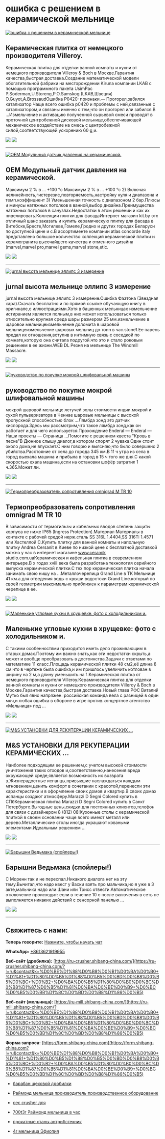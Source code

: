 # ошибка с решением в керамической мельнице

<a href="https://swt.shibang-china.com/?l=ru&img&k=%D0%BE%D1%88%D0%B8%D0%B1%D0%BA%D0%B0+%D1%81+%D1%80%D0%B5%D1%88%D0%B5%D0%BD%D0%B8%D0%B5%D0%BC+%D0%B2+%D0%BA%D0%B5%D1%80%D0%B0%D0%BC%D0%B8%D1%87%D0%B5%D1%81%D0%BA%D0%BE%D0%B9+%D0%BC%D0%B5%D0%BB%D1%8C%D0%BD%D0%B8%D1%86%D0%B5" target="_blank">![ошибка с решением в керамической мельнице](http://static.shibang-china.com/all-800x300/530.jpg)</a>

## Керамическая плитка от немецкого производителя Villeroy.
Керамическая плитка для отделки ванной комнаты и кухни от немецкого производителя Villeroy &amp; Boch в Москве.Гарантия качества,быстрая доставка.Создание математической модели обогатительной фабрики на месторождении Kiruna компании LKAB с помощью программного пакета UsimPac P.Soderman,U.Storeng,P.O.Samskog (LKAB,Швеция) O.Guyot,A.BrossaudОшибка P0420: признаки.— Прогорел,забился катализатор Чаще всего ошибка p0420 и проблемы с ней,связанные с катализатором,и связаны именно с тем,что он прогорел или забился.В …Измельчение и активацию полученной сырьевой смеси проводят в проточной центробежной дисковой мельнице,обеспечивающей механическое воздействие на смесь с центробежной силой,соответствующей ускорению 60 g,и.


<a href="https://whatsapp.shibangsoft.com/WhatsApp.php" target="_blank" title="WhatsApp">![](http://static.shibang-china.com/icon/whatsapp.png)</a> <a href="https://swt.shibang-china.com/?l=ru&icon&k=%D0%BE%D1%88%D0%B8%D0%B1%D0%BA%D0%B0+%D1%81+%D1%80%D0%B5%D1%88%D0%B5%D0%BD%D0%B8%D0%B5%D0%BC+%D0%B2+%D0%BA%D0%B5%D1%80%D0%B0%D0%BC%D0%B8%D1%87%D0%B5%D1%81%D0%BA%D0%BE%D0%B9+%D0%BC%D0%B5%D0%BB%D1%8C%D0%BD%D0%B8%D1%86%D0%B5" target="_blank">![](http://static.shibang-china.com/icon/chat-ru.png)</a>

---

<a href="https://swt.shibang-china.com/?l=ru&img&k=%D0%BE%D1%88%D0%B8%D0%B1%D0%BA%D0%B0+%D1%81+%D1%80%D0%B5%D1%88%D0%B5%D0%BD%D0%B8%D0%B5%D0%BC+%D0%B2+%D0%BA%D0%B5%D1%80%D0%B0%D0%BC%D0%B8%D1%87%D0%B5%D1%81%D0%BA%D0%BE%D0%B9+%D0%BC%D0%B5%D0%BB%D1%8C%D0%BD%D0%B8%D1%86%D0%B5" target="_blank">![OEM Модульный датчик давления на керамической.](http://static.shibang-china.com/all-800x300/1354.jpg)</a>

## OEM Модульный датчик давления на керамической.
Максимум 2 % в … +100 &#176;c Максимум 2 % в … +100 &#176;c 2) Включая нелинейность,гистерезис,повторяемость,настройку нуля и диапазона и темп.коэффициент 3) Уменьшенная точность с диапазоном 2 бар.Плюсы и минусы натяжных потолков в ванной,выбор дизайна.Преимущества натяжных потолков в санузлах.Недостатки в этом решении и как их нивелировать.Коллекции плитки для фасадаИнтернет магазин kit.by это отличный шанс заказать и купить керамическую плитку для фасада в Витебске,Бресте,Могилеве,Гомеле,Гродно и других городах Беларуси по доступной цене и с.В ассортименте компании atlas concorde italy представлено большое количество коллекций керамической плитки и керамогранита высочайшего качества и отменного дизайна (marvel,marvel pro,marvel gems,marvel stone,etic.


<a href="https://whatsapp.shibangsoft.com/WhatsApp.php" target="_blank" title="WhatsApp">![](http://static.shibang-china.com/icon/whatsapp.png)</a> <a href="https://swt.shibang-china.com/?l=ru&icon&k=%D0%BE%D1%88%D0%B8%D0%B1%D0%BA%D0%B0+%D1%81+%D1%80%D0%B5%D1%88%D0%B5%D0%BD%D0%B8%D0%B5%D0%BC+%D0%B2+%D0%BA%D0%B5%D1%80%D0%B0%D0%BC%D0%B8%D1%87%D0%B5%D1%81%D0%BA%D0%BE%D0%B9+%D0%BC%D0%B5%D0%BB%D1%8C%D0%BD%D0%B8%D1%86%D0%B5" target="_blank">![](http://static.shibang-china.com/icon/chat-ru.png)</a>

---

<a href="https://swt.shibang-china.com/?l=ru&img&k=%D0%BE%D1%88%D0%B8%D0%B1%D0%BA%D0%B0+%D1%81+%D1%80%D0%B5%D1%88%D0%B5%D0%BD%D0%B8%D0%B5%D0%BC+%D0%B2+%D0%BA%D0%B5%D1%80%D0%B0%D0%BC%D0%B8%D1%87%D0%B5%D1%81%D0%BA%D0%BE%D0%B9+%D0%BC%D0%B5%D0%BB%D1%8C%D0%BD%D0%B8%D1%86%D0%B5" target="_blank">![jurnal высота мельнице эллипс 3 измерение](http://static.shibang-china.com/all-800x300/1037.jpg)</a>

## jurnal высота мельнице эллипс 3 измерение
jurnal высота мельнице эллипс 3 измерение.Ошибка Фаэтона (Звездная кара).Скачать бесплатно и по прямой ссылке обучающую книгу в оригинале,с иллюстрациями.Хотя в башенных мельницах измельчение истиранием является полным,в них может использоваться только относительно крупная среда шары размером 25 мм.измельчение в щаровои мельницеизмельчение доломита в шаровой мельницеизмельчение шаровых мельниц до тонн в час.stone1.Ее парень предал их отношения,вступив в интимную связь с соседкой по комнате,которую она считала подругой.что это и стало роковым решением в ее жизни.WEB DL Резня на мельнице The Windmill Massacre.


<a href="https://whatsapp.shibangsoft.com/WhatsApp.php" target="_blank" title="WhatsApp">![](http://static.shibang-china.com/icon/whatsapp.png)</a> <a href="https://swt.shibang-china.com/?l=ru&icon&k=%D0%BE%D1%88%D0%B8%D0%B1%D0%BA%D0%B0+%D1%81+%D1%80%D0%B5%D1%88%D0%B5%D0%BD%D0%B8%D0%B5%D0%BC+%D0%B2+%D0%BA%D0%B5%D1%80%D0%B0%D0%BC%D0%B8%D1%87%D0%B5%D1%81%D0%BA%D0%BE%D0%B9+%D0%BC%D0%B5%D0%BB%D1%8C%D0%BD%D0%B8%D1%86%D0%B5" target="_blank">![](http://static.shibang-china.com/icon/chat-ru.png)</a>

---

<a href="https://swt.shibang-china.com/?l=ru&img&k=%D0%BE%D1%88%D0%B8%D0%B1%D0%BA%D0%B0+%D1%81+%D1%80%D0%B5%D1%88%D0%B5%D0%BD%D0%B8%D0%B5%D0%BC+%D0%B2+%D0%BA%D0%B5%D1%80%D0%B0%D0%BC%D0%B8%D1%87%D0%B5%D1%81%D0%BA%D0%BE%D0%B9+%D0%BC%D0%B5%D0%BB%D1%8C%D0%BD%D0%B8%D1%86%D0%B5" target="_blank">![руководство по покупке мокрой шлифовальной машины](http://static.shibang-china.com/all-800x300/58.jpg)</a>

## руководство по покупке мокрой шлифовальной машины
мокрой шаровой мельнице летучей золы стоимости индии.мокрой и сухой пульверизатора в Ченнае шаровые мельницы с высокой пропускной способностью блок …Лямбда зонд это датчик кислорода.Здесь мы рассмотрим,что такое лямбда зонд,как он работает и для чего используется.Прохождение Enderal — Enderal — Наши проекты — Страница …Помогите с решением квеста &quot;Кровь в песке&quot;В Дюнное слышу диалог,в котором спорят 2 чувака.Один стоит около дома,не впускает.С ним говорю и выясняю,что было совершено 2 убийства.Расстояние от села до города 345 км.В 11 ч утра из села в город выехала машина и прибыла в город в 15 ч того же дня.С какой скоростью ехала машина,если на остановки шофёр затратил 1 ч.365.Может ли.


<a href="https://whatsapp.shibangsoft.com/WhatsApp.php" target="_blank" title="WhatsApp">![](http://static.shibang-china.com/icon/whatsapp.png)</a> <a href="https://swt.shibang-china.com/?l=ru&icon&k=%D0%BE%D1%88%D0%B8%D0%B1%D0%BA%D0%B0+%D1%81+%D1%80%D0%B5%D1%88%D0%B5%D0%BD%D0%B8%D0%B5%D0%BC+%D0%B2+%D0%BA%D0%B5%D1%80%D0%B0%D0%BC%D0%B8%D1%87%D0%B5%D1%81%D0%BA%D0%BE%D0%B9+%D0%BC%D0%B5%D0%BB%D1%8C%D0%BD%D0%B8%D1%86%D0%B5" target="_blank">![](http://static.shibang-china.com/icon/chat-ru.png)</a>

---

<a href="https://swt.shibang-china.com/?l=ru&img&k=%D0%BE%D1%88%D0%B8%D0%B1%D0%BA%D0%B0+%D1%81+%D1%80%D0%B5%D1%88%D0%B5%D0%BD%D0%B8%D0%B5%D0%BC+%D0%B2+%D0%BA%D0%B5%D1%80%D0%B0%D0%BC%D0%B8%D1%87%D0%B5%D1%81%D0%BA%D0%BE%D0%B9+%D0%BC%D0%B5%D0%BB%D1%8C%D0%BD%D0%B8%D1%86%D0%B5" target="_blank">![Термопреобразователь сопротивления omnigrad M TR 10](http://static.shibang-china.com/all-800x300/302.jpg)</a>

## Термопреобразователь сопротивления omnigrad M TR 10
В зависимости от термогильзы и кабельных вводов степень защиты корпуса не ниже IP65 (Ingress Protection).Материал Материалы в контакте с рабочей средой нерж.сталь SS 316L 1.4404,SS 316Ti 1.4571 или Хастеллой C.Купить плитку для ванной комнаты и напольную плитку Andrea Cersanit в Киеве по низкой цене с бесплатной доставкой можно у нас в интернет магазине www.ceramik studio.com.uaКерамическая и кафельная плитка в современном интерьере.В х годах xviii века была разработана технология серийного выпуска керамической плитки.С тех пор керамическая плитка начала занимать свою нишу на …Металлочерепица Grand Line в ТК Мельнице 41 км.а для отведения воды с крыши водостоки Grand Line.который по своей геометрии максимально приближен к параметрам керамической черепице в ее.


<a href="https://whatsapp.shibangsoft.com/WhatsApp.php" target="_blank" title="WhatsApp">![](http://static.shibang-china.com/icon/whatsapp.png)</a> <a href="https://swt.shibang-china.com/?l=ru&icon&k=%D0%BE%D1%88%D0%B8%D0%B1%D0%BA%D0%B0+%D1%81+%D1%80%D0%B5%D1%88%D0%B5%D0%BD%D0%B8%D0%B5%D0%BC+%D0%B2+%D0%BA%D0%B5%D1%80%D0%B0%D0%BC%D0%B8%D1%87%D0%B5%D1%81%D0%BA%D0%BE%D0%B9+%D0%BC%D0%B5%D0%BB%D1%8C%D0%BD%D0%B8%D1%86%D0%B5" target="_blank">![](http://static.shibang-china.com/icon/chat-ru.png)</a>

---

<a href="https://swt.shibang-china.com/?l=ru&img&k=%D0%BE%D1%88%D0%B8%D0%B1%D0%BA%D0%B0+%D1%81+%D1%80%D0%B5%D1%88%D0%B5%D0%BD%D0%B8%D0%B5%D0%BC+%D0%B2+%D0%BA%D0%B5%D1%80%D0%B0%D0%BC%D0%B8%D1%87%D0%B5%D1%81%D0%BA%D0%BE%D0%B9+%D0%BC%D0%B5%D0%BB%D1%8C%D0%BD%D0%B8%D1%86%D0%B5" target="_blank">![Маленькие угловые кухни в хрущевке: фото с холодильником и.](http://static.shibang-china.com/all-800x300/1148.jpg)</a>

## Маленькие угловые кухни в хрущевке: фото с холодильником и.
С такими особенностями приходится иметь дело проживающим в старых домах.Поэтому им важно знать,как эти недостатки скрыть,а может и вообще преобразовать в достоинства.Задачи с ответами по математике 11 класс.Площадь керамической плитки 48 см2,её длина 8 см.что в чертеже была ошибка,и им пришлось увеличить котлован в ширину на 2 м,а длину уменьшить на 1.Керамическая плитка от немецкого производителя Villeroy.Керамическая плитка для отделки ванной комнаты и кухни от немецкого производителя Villeroy &amp; Boch в Москве.Гарантия качества,быстрая доставка.Новый глава РФС Виталий Мутко был явно напряжен: российская команда вела с разницей в один мяч,и любая ошибка в обороне в игре против.концертное агентство &#171;Мельница&#187; под …


<a href="https://whatsapp.shibangsoft.com/WhatsApp.php" target="_blank" title="WhatsApp">![](http://static.shibang-china.com/icon/whatsapp.png)</a> <a href="https://swt.shibang-china.com/?l=ru&icon&k=%D0%BE%D1%88%D0%B8%D0%B1%D0%BA%D0%B0+%D1%81+%D1%80%D0%B5%D1%88%D0%B5%D0%BD%D0%B8%D0%B5%D0%BC+%D0%B2+%D0%BA%D0%B5%D1%80%D0%B0%D0%BC%D0%B8%D1%87%D0%B5%D1%81%D0%BA%D0%BE%D0%B9+%D0%BC%D0%B5%D0%BB%D1%8C%D0%BD%D0%B8%D1%86%D0%B5" target="_blank">![](http://static.shibang-china.com/icon/chat-ru.png)</a>

---

<a href="https://swt.shibang-china.com/?l=ru&img&k=%D0%BE%D1%88%D0%B8%D0%B1%D0%BA%D0%B0+%D1%81+%D1%80%D0%B5%D1%88%D0%B5%D0%BD%D0%B8%D0%B5%D0%BC+%D0%B2+%D0%BA%D0%B5%D1%80%D0%B0%D0%BC%D0%B8%D1%87%D0%B5%D1%81%D0%BA%D0%BE%D0%B9+%D0%BC%D0%B5%D0%BB%D1%8C%D0%BD%D0%B8%D1%86%D0%B5" target="_blank">![M&amp;S УСТАНОВКИ ДЛЯ РЕКУПЕРАЦИИ КЕРАМИЧЕСКИХ …](http://static.shibang-china.com/all-800x300/1223.jpg)</a>

## M&amp;S УСТАНОВКИ ДЛЯ РЕКУПЕРАЦИИ КЕРАМИЧЕСКИХ …
Наиболее подходящим ее решением,с учетом высокой стоимости уничтожения таких отходов и,соответственно,нанесения вреда окружающей среде,является возможность их возврата в.Жизнерадостные испанцы,привыкшие наслаждаться каждым мгновением,ценить комфорт в сочетании с красотой,перенесли эти характеристики и в оформление своих домов и квартир.В своих домах испанцы создают атмосферу.Marazzi D Segni Colored купить в СПбКерамическая плитка Marazzi D Segni Colored купить в Санкт Петербурге.Выгодные цены,скидки для постоянных клиентов,телефон для связи с дизайнером 8 (812) 08!Кухонные столы с керамической плиткой в своем основании чаще всего имеют металл или дерево.Металлические столы иногда украшают коваными элементами.Идеальным решением …


<a href="https://whatsapp.shibangsoft.com/WhatsApp.php" target="_blank" title="WhatsApp">![](http://static.shibang-china.com/icon/whatsapp.png)</a> <a href="https://swt.shibang-china.com/?l=ru&icon&k=%D0%BE%D1%88%D0%B8%D0%B1%D0%BA%D0%B0+%D1%81+%D1%80%D0%B5%D1%88%D0%B5%D0%BD%D0%B8%D0%B5%D0%BC+%D0%B2+%D0%BA%D0%B5%D1%80%D0%B0%D0%BC%D0%B8%D1%87%D0%B5%D1%81%D0%BA%D0%BE%D0%B9+%D0%BC%D0%B5%D0%BB%D1%8C%D0%BD%D0%B8%D1%86%D0%B5" target="_blank">![](http://static.shibang-china.com/icon/chat-ru.png)</a>

---

<a href="https://swt.shibang-china.com/?l=ru&img&k=%D0%BE%D1%88%D0%B8%D0%B1%D0%BA%D0%B0+%D1%81+%D1%80%D0%B5%D1%88%D0%B5%D0%BD%D0%B8%D0%B5%D0%BC+%D0%B2+%D0%BA%D0%B5%D1%80%D0%B0%D0%BC%D0%B8%D1%87%D0%B5%D1%81%D0%BA%D0%BE%D0%B9+%D0%BC%D0%B5%D0%BB%D1%8C%D0%BD%D0%B8%D1%86%D0%B5" target="_blank">![Барышни Ведьмака (спойлеры!)](http://static.shibang-china.com/all-800x300/1164.jpg)</a>

## Барышни Ведьмака (спойлеры!)
С Моренн так и не переспал.Никакого диалога нет на эту тему.Вычитал,что надо квест у Васки взять про мальчика,но я уже в 3 акте,мальчика надо или Шани или Трисс отвести.Автоматическое отключение происходит: если в течение 10 с после включения в сеть не выполняется никаких действий с сенсорной панелью …

<a href="https://whatsapp.shibangsoft.com/WhatsApp.php" target="_blank" title="WhatsApp">![](http://static.shibang-china.com/icon/whatsapp.png)</a> <a href="https://swt.shibang-china.com/?l=ru&icon&k=%D0%BE%D1%88%D0%B8%D0%B1%D0%BA%D0%B0+%D1%81+%D1%80%D0%B5%D1%88%D0%B5%D0%BD%D0%B8%D0%B5%D0%BC+%D0%B2+%D0%BA%D0%B5%D1%80%D0%B0%D0%BC%D0%B8%D1%87%D0%B5%D1%81%D0%BA%D0%BE%D0%B9+%D0%BC%D0%B5%D0%BB%D1%8C%D0%BD%D0%B8%D1%86%D0%B5" target="_blank">![](http://static.shibang-china.com/icon/chat-ru.png)</a>

---
## Свяжитесь с нами:

**Теперь говорите:** [Нажмите, чтобы начать чат](https://swt.shibang-china.com?l=ru&contact&k=%D0%BE%D1%88%D0%B8%D0%B1%D0%BA%D0%B0+%D1%81+%D1%80%D0%B5%D1%88%D0%B5%D0%BD%D0%B8%D0%B5%D0%BC+%D0%B2+%D0%BA%D0%B5%D1%80%D0%B0%D0%BC%D0%B8%D1%87%D0%B5%D1%81%D0%BA%D0%BE%D0%B9+%D0%BC%D0%B5%D0%BB%D1%8C%D0%BD%D0%B8%D1%86%D0%B5)

**WhatsApp:**  [+8613621919955](https://whatsapp.shibangsoft.com/WhatsApp.php)

**Веб-сайт (дробилка):** [https://ru-crusher.shibang-china.com/](https://ru-crusher.shibang-china.com/?l=ru&contact&k=%D0%BE%D1%88%D0%B8%D0%B1%D0%BA%D0%B0+%D1%81+%D1%80%D0%B5%D1%88%D0%B5%D0%BD%D0%B8%D0%B5%D0%BC+%D0%B2+%D0%BA%D0%B5%D1%80%D0%B0%D0%BC%D0%B8%D1%87%D0%B5%D1%81%D0%BA%D0%BE%D0%B9+%D0%BC%D0%B5%D0%BB%D1%8C%D0%BD%D0%B8%D1%86%D0%B5)

**Веб-сайт (мельница):** [https://ru-mill.shibang-china.com/](https://ru-mill.shibang-china.com/?l=ru&contact&k=%D0%BE%D1%88%D0%B8%D0%B1%D0%BA%D0%B0+%D1%81+%D1%80%D0%B5%D1%88%D0%B5%D0%BD%D0%B8%D0%B5%D0%BC+%D0%B2+%D0%BA%D0%B5%D1%80%D0%B0%D0%BC%D0%B8%D1%87%D0%B5%D1%81%D0%BA%D0%BE%D0%B9+%D0%BC%D0%B5%D0%BB%D1%8C%D0%BD%D0%B8%D1%86%D0%B5)

**Форма запроса:** [https://form.shibang-china.com](https://form.shibang-china.com?l=ru&contact&k=%D0%BE%D1%88%D0%B8%D0%B1%D0%BA%D0%B0+%D1%81+%D1%80%D0%B5%D1%88%D0%B5%D0%BD%D0%B8%D0%B5%D0%BC+%D0%B2+%D0%BA%D0%B5%D1%80%D0%B0%D0%BC%D0%B8%D1%87%D0%B5%D1%81%D0%BA%D0%BE%D0%B9+%D0%BC%D0%B5%D0%BB%D1%8C%D0%BD%D0%B8%D1%86%D0%B5)

* [барабан щековой дробилки](../125/%D0%B1%D0%B0%D1%80%D0%B0%D0%B1%D0%B0%D0%BD%20%D1%89%D0%B5%D0%BA%D0%BE%D0%B2%D0%BE%D0%B9%20%D0%B4%D1%80%D0%BE%D0%B1%D0%B8%D0%BB%D0%BA%D0%B8.md)

* [Раймонд мельница производитель производственное оборудование](../121/%D0%A0%D0%B0%D0%B9%D0%BC%D0%BE%D0%BD%D0%B4%20%D0%BC%D0%B5%D0%BB%D1%8C%D0%BD%D0%B8%D1%86%D0%B0%20%D0%BF%D1%80%D0%BE%D0%B8%D0%B7%D0%B2%D0%BE%D0%B4%D0%B8%D1%82%D0%B5%D0%BB%D1%8C%20%D0%BF%D1%80%D0%BE%D0%B8%D0%B7%D0%B2%D0%BE%D0%B4%D1%81%D1%82%D0%B2%D0%B5%D0%BD%D0%BD%D0%BE%D0%B5%20%D0%BE%D0%B1%D0%BE%D1%80%D1%83%D0%B4%D0%BE%D0%B2%D0%B0%D0%BD%D0%B8%D0%B5.md)

* [cec crusher для](../121/cec%20crusher%20%D0%B4%D0%BB%D1%8F.md)

* [700t3r Раймонд мельница в час](../124/700t3r%20%D0%A0%D0%B0%D0%B9%D0%BC%D0%BE%D0%BD%D0%B4%20%D0%BC%D0%B5%D0%BB%D1%8C%D0%BD%D0%B8%D1%86%D0%B0%20%D0%B2%20%D1%87%D0%B0%D1%81.md)

* [прокатные станы антрибстехник](../125/%D0%BF%D1%80%D0%BE%D0%BA%D0%B0%D1%82%D0%BD%D1%8B%D0%B5%20%D1%81%D1%82%D0%B0%D0%BD%D1%8B%20%D0%B0%D0%BD%D1%82%D1%80%D0%B8%D0%B1%D1%81%D1%82%D0%B5%D1%85%D0%BD%D0%B8%D0%BA.md)

* [4r мельница Эфиопия](../125/4r%20%D0%BC%D0%B5%D0%BB%D1%8C%D0%BD%D0%B8%D1%86%D0%B0%20%D0%AD%D1%84%D0%B8%D0%BE%D0%BF%D0%B8%D1%8F.md)